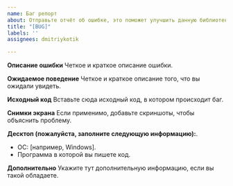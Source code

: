 ```yaml
---
name: Баг репорт
about: Отправьте отчёт об ошибке, это поможет улучшить данную библиотеку <3
title: "[BUG]"
labels: ''
assignees: dmitriykotik

---
```


**Описание ошибки**
Четкое и краткое описание ошибки.

**Ожидаемое поведение**
Четкое и краткое описание того, что вы ожидали увидеть.

**Исходный код**
Вставьте сюда исходный код, в котором происходит баг.

**Снимки экрана**
Если применимо, добавьте скриншоты, чтобы объяснить проблему.

**Десктоп (пожалуйста, заполните следующую информацию):**.
 - ОС: [например, Windows].
 - Программа в которой вы пишете код.

**Дополнительно**
Укажите тут дополнительную информацию, если вы такой обладаете.

